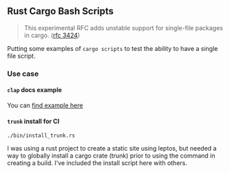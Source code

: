 ## Rust Cargo Bash Scripts

> This experimental RFC adds unstable support for single-file packages in cargo. ([rfc 3424](https://rust-lang.github.io/rfcs/3424-cargo-script.html))

Putting some examples of `cargo scripts` to test the ability to have a single file script.

### Use case

#### `clap` docs example

You can [find example here](https://doc.rust-lang.org/nightly/cargo/reference/unstable.html#script)

#### `trunk` install for CI

`./bin/install_trunk.rs`

I was using a rust project to create a static site using leptos, but needed a way to globally install a cargo crate (trunk) prior to using the command in creating a build. I've included the install script here with others.

